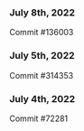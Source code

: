 ### July 8th, 2022

Commit #136003

### July 5th, 2022

Commit #314353


### July 4th, 2022

Commit #72281
